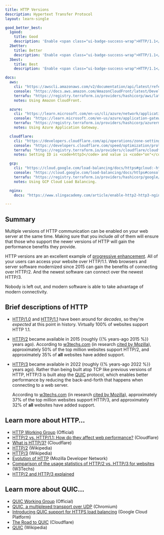 ```yaml
---
title: HTTP Versions
description: Hypertext Transfer Protocol
layout: learn-single

good_better_best:
  1good:
    title: Good
    description: 'Enable <span class="ui-badge-success-wrap">HTTP/1.1</span>.'
  2better:
    title: Better
    description: 'Enable <span class="ui-badge-success-wrap">HTTP/1.1</span> + <span class="ui-badge-blue-wrap">HTTP/2</span>.'
  3best:
    title: Best
    description: 'Enable <span class="ui-badge-success-wrap">HTTP/1.1</span> + <span class="ui-badge-blue-wrap">HTTP/2</span> + <span class="ui-badge-purple-wrap">HTTP/3</span>.'

docs:
  aws:
    cli: "https://awscli.amazonaws.com/v2/documentation/api/latest/reference/cloudfront/update-distribution.html"
    console: "https://docs.aws.amazon.com/AmazonCloudFront/latest/DeveloperGuide/distribution-web-values-specify.html#DownloadDistValuesSupportedHTTPVersions"
    terrafu: "https://registry.terraform.io/providers/hashicorp/aws/latest/docs/resources/cloudfront_distribution#http_version-1"
    notes: Using Amazon CloudFront.

  azure:
    cli: "https://learn.microsoft.com/en-us/cli/azure/network/application-gateway?view=azure-cli-latest#az-network-application-gateway-create"
    console: "https://learn.microsoft.com/en-us/azure/application-gateway/quick-create-portal"
    terrafu: "https://registry.terraform.io/providers/hashicorp/azurerm/latest/docs/resources/application_gateway#enable_http2-1"
    notes: Using Azure Application Gateway.

  cloudflare:
    cli: "https://developers.cloudflare.com/api/operations/zone-settings-edit-single-setting"
    console: "https://developers.cloudflare.com/speed/optimization/protocol/"
    terrafu: "https://registry.terraform.io/providers/cloudflare/cloudflare/latest/docs/resources/zone_setting"
    notes: Setting ID is <code>http3</code> and value is <code>"on"</code>.

  gcp:
    cli: "https://cloud.google.com/load-balancing/docs/https#gcloud:-https"
    console: "https://cloud.google.com/load-balancing/docs/https#console:-https"
    terrafu: "https://registry.terraform.io/providers/hashicorp/google/latest/docs/resources/compute_target_https_proxy"
    notes: Using GCP Cloud Load Balancing.

  nginx:
    docs: "https://www.slingacademy.com/article/enable-http2-http3-nginx/"

---
```


## Summary

Multiple versions of HTTP communication can be enabled on your web server at the same time. Making sure that you include _all_ of them will ensure that those who support the newer versions of HTTP will gain the performance benefits they provide.

HTTP versions are an excellent example of [progressive enhancement]. All of your users can access your website over HTTP/1.1. Web browsers and server software modernized since 2015 can gain the benefits of connecting over HTTP/2. And the newest software can connect over the newest HTTP/3.

Nobody is left out, and modern software is able to take advantage of modern connectivity.

## Brief descriptions of HTTP

* [HTTP/1.0] and [HTTP/1.1] have been around for _decades_, so they're _expected_ at this point in history. Virtually 100% of websites support HTTP 1.1.

* [HTTP/2] became available in 2015 (roughly {{% years-ago 2015 %}} years ago). According to [w3techs.com](https://w3techs.com/technologies/comparison/ce-http2,ce-http3) (in research [cited by Mozilla](https://developer.mozilla.org/en-US/docs/Web/HTTP/Evolution_of_HTTP#http2_–_a_protocol_for_greater_performance)), approximately 50% of the top million websites support HTTP/2, and approximately 35% of **all** websites have added support.

* [HTTP/3] became available in 2022 (roughly {{% years-ago 2022 %}} years ago). Rather than being built atop TCP like previous versions of HTTP, HTTP/3 is built atop the [QUIC] protocol, which enables better performance by reducing the back-and-forth that happens when connecting to a web server.

    According to [w3techs.com](https://w3techs.com/technologies/comparison/ce-http2,ce-http3) (in research [cited by Mozilla](https://developer.mozilla.org/en-US/docs/Web/HTTP/Evolution_of_HTTP#http2_–_a_protocol_for_greater_performance)), approximately 37% of the top million websites support HTTP/3, and approximately 32% of **all** websites have added support.

## Learn more about HTTP…

* [HTTP Working Group](https://httpwg.org) (Official)
* [HTTP/2 vs. HTTP/1.1: How do they affect web performance?](https://www.cloudflare.com/learning/performance/http2-vs-http1.1/) (Cloudflare)
* [What is HTTP/3?](https://www.cloudflare.com/learning/performance/what-is-http3/) (Cloudflare)
* [HTTP/2](https://en.wikipedia.org/wiki/HTTP/2) (Wikipedia)
* [HTTP/3](https://en.wikipedia.org/wiki/HTTP/3) (Wikipedia)
* [Evolution of HTTP](https://developer.mozilla.org/en-US/docs/Web/HTTP/Evolution_of_HTTP) (Mozilla Developer Network)
* [Comparison of the usage statistics of HTTP/2 vs. HTTP/3 for websites](https://w3techs.com/technologies/comparison/ce-http2,ce-http3) (W3Techs)
* [HTTP/2 and HTTP/3 explained](https://alexandrehtrb.github.io/posts/2024/03/http2-and-http3-explained/)

## Learn more about QUIC…

* [QUIC Working Group](https://quicwg.org) (Official)
* [QUIC, a multiplexed transport over UDP](https://www.chromium.org/quic/) (Chromium)
* [Introducing QUIC support for HTTPS load balancing](https://cloud.google.com/blog/products/gcp/introducing-quic-support-https-load-balancing) (Google Cloud Platform)
* [The Road to QUIC](https://blog.cloudflare.com/the-road-to-quic/) (Cloudflare)
* [QUIC](https://en.wikipedia.org/wiki/QUIC) (Wikipedia)

[HTTP/1.0]: https://datatracker.ietf.org/doc/html/rfc1945
[HTTP/1.1]: https://datatracker.ietf.org/doc/html/rfc9112
[HTTP/2]: https://datatracker.ietf.org/doc/html/rfc9113
[HTTP/3]: https://datatracker.ietf.org/doc/html/rfc9114
[progressive enhancement]: https://www.smashingmagazine.com/2009/04/progressive-enhancement-what-it-is-and-how-to-use-it/
[QUIC]: https://datatracker.ietf.org/doc/html/rfc9000
